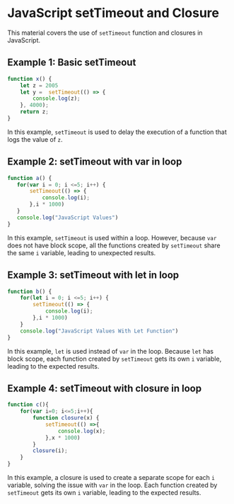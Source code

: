 # JavaScript setTimeout and Closure

This material covers the use of `setTimeout` function and closures in JavaScript.

## Example 1: Basic setTimeout

```javascript
function x() {
    let z = 2005
    let y =  setTimeout(() => {
        console.log(z);
    }, 4000);
    return z;
}
```
In this example, `setTimeout` is used to delay the execution of a function that logs the value of `z`.

## Example 2: setTimeout with var in loop

```javascript
function a() {
   for(var i = 0; i <=5; i++) {
       setTimeout(() => {
           console.log(i);
       },i * 1000)
   }
   console.log("JavaScript Values")
}
```
In this example, `setTimeout` is used within a loop. However, because `var` does not have block scope, all the functions created by `setTimeout` share the same `i` variable, leading to unexpected results.

## Example 3: setTimeout with let in loop

```javascript
function b() {
    for(let i = 0; i <=5; i++) {
        setTimeout(() => {
            console.log(i);
        },i * 1000)
    }
    console.log("JavaScript Values With Let Function")
}
```
In this example, `let` is used instead of `var` in the loop. Because `let` has block scope, each function created by `setTimeout` gets its own `i` variable, leading to the expected results.

## Example 4: setTimeout with closure in loop

```javascript
function c(){
    for(var i=0; i<=5;i++){
        function closure(x) {
            setTimeout(() =>{
                console.log(x);
            },x * 1000)
        }
        closure(i);
    }
}
```
In this example, a closure is used to create a separate scope for each `i` variable, solving the issue with `var` in the loop. Each function created by `setTimeout` gets its own `i` variable, leading to the expected results.
```
